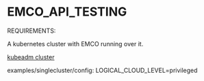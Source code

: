 # EMCO_API_TESTING

REQUIREMENTS:

A kubernetes cluster with EMCO running over it.

[kubeadm cluster](https://github.com/wafi981/Kubeadm-Cluster)






examples/singlecluster/config:
LOGICAL_CLOUD_LEVEL=privileged


